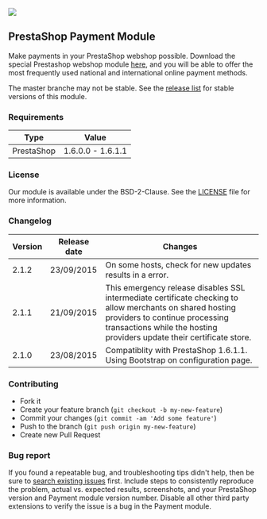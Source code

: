 ![](https://icepay.com/app/themes/icepay/dist/images/logos/logo_icepay.svg)

## PrestaShop Payment Module 

Make payments in your PrestaShop webshop possible. Download the special Prestashop webshop module [here](https://github.com/icepay/Prestashop/releases), and you will be able to offer the most frequently used national and international online payment methods.

The master branche may not be stable. See the [release list](https://github.com/icepay/Prestashop/releases) for stable versions of this module.

### Requirements

Type       | Value
---------- | ------------------
PrestaShop | 1.6.0.0 - 1.6.1.1

### License

Our module is available under the BSD-2-Clause. See the [LICENSE](https://github.com/icepay/Prestashop/blob/master/LICENSE.md) file for more information.

### Changelog

Version      | Release date   | Changes
------------ | -------------- | -------------------------------------
2.1.2        | 23/09/2015     | On some hosts, check for new updates results in a error.
2.1.1        | 21/09/2015     | This emergency release disables SSL intermediate certificate checking to allow merchants on shared hosting providers to continue processing transactions while the hosting providers update their certificate store.
2.1.0        | 23/08/2015     | Compatiblity with PrestaShop 1.6.1.1.<br>Using Bootstrap on configuration page.

### Contributing

* Fork it
* Create your feature branch (`git checkout -b my-new-feature`)
* Commit your changes (`git commit -am 'Add some feature'`)
* Push to the branch (`git push origin my-new-feature`)
* Create new Pull Request

### Bug report

If you found a repeatable bug, and troubleshooting tips didn't help, then be sure to [search existing issues](https://github.com/icepay/Prestashop/issues) first. Include steps to consistently reproduce the problem, actual vs. expected results, screenshots, and your PrestaShop version and Payment module version number. Disable all other third party extensions to verify the issue is a bug in the Payment module.
